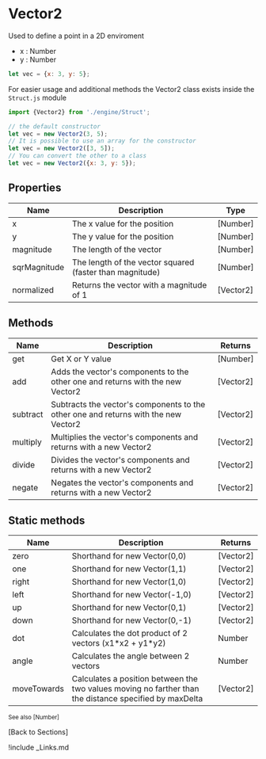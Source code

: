 # Vector2

Used to define a point in a 2D enviroment
 - x : Number
 - y : Number
```javascript
let vec = {x: 3, y: 5}; 
```
For easier usage and additional methods the Vector2 class exists inside the `Struct.js` module

```javascript
import {Vector2} from './engine/Struct';

// the default constructor
let vec = new Vector2(3, 5);
// It is possible to use an array for the constructor
let vec = new Vector2([3, 5]);
// You can convert the other to a class
let vec = new Vector2({x: 3, y: 5});
```

## Properties
| Name | Description | Type |
| --- | --- | --- |
| x | The x value for the position | [Number] |
| y | The y value for the position | [Number] |
| magnitude | The length of the vector | [Number] |
| sqrMagnitude | The length of the vector squared (faster than magnitude) | [Number] |
| normalized | Returns the vector with a magnitude of 1 | [Vector2] |

## Methods
| Name | Description | Returns |
| --- | --- | --- |
| get | Get X or Y value | [Number] |
| add | Adds the vector's components to the other one and returns with the new Vector2 | [Vector2] |
| subtract | Subtracts the vector's components to the other one and returns with the new Vector2 | [Vector2] |
| multiply | Multiplies the vector's components and returns with a new Vector2 | [Vector2] |
| divide | Divides the vector's components and returns with a new Vector2 | [Vector2] |
| negate | Negates the vector's components and returns with a new Vector2 | [Vector2] |

## Static methods
| Name | Description | Returns |
| --- | --- | --- |
| zero | Shorthand for new Vector(0,0) | [Vector2] |
| one | Shorthand for new Vector(1,1) | [Vector2] |
| right | Shorthand for new Vector(1,0) | [Vector2] |
| left | Shorthand for new Vector(-1,0) | [Vector2] |
| up | Shorthand for new Vector(0,1) | [Vector2] |
| down | Shorthand for new Vector(0,-1) | [Vector2] |
| dot | Calculates the dot product of 2 vectors (x1\*x2 + y1\*y2) | Number |
| angle | Calculates the angle between 2 vectors | Number |
| moveTowards | Calculates a position between the two values moving no farther than the distance specified by maxDelta | [Vector2] |

<sub>See also [Number]</sub>

[Back to Sections]

!include _Links.md